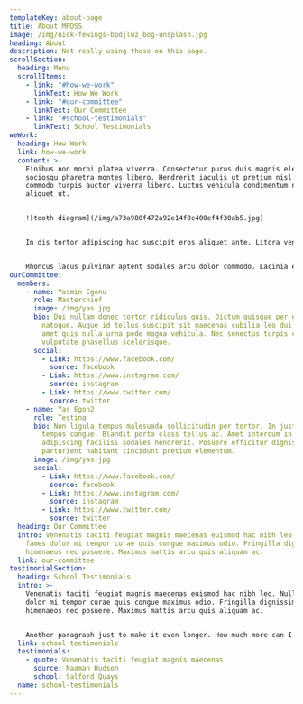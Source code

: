 ```yaml
---
templateKey: about-page
title: About MPDSS
image: /img/nick-fewings-bpdjlwz_bog-unsplash.jpg
heading: About
description: Not really using these on this page.
scrollSection:
  heading: Menu
  scrollItems:
    - link: "#how-we-work"
      linkText: How We Work
    - link: "#our-committee"
      linkText: Our Committee
    - link: "#school-testimonials"
      linkText: School Testimonials
weWork:
  heading: How Work
  link: how-we-work
  content: >-
    Finibus non morbi platea viverra. Consectetur purus duis magnis eleifend
    sociosqu pharetra montes libero. Hendrerit iaculis ut pretium nisl. Aliquam
    commodo turpis auctor viverra libero. Luctus vehicula condimentum nascetur
    aliquet ut.


    ![tooth diagram](/img/a73a980f472a92e14f0c400ef4f30ab5.jpg)


    In dis tortor adipiscing hac suscipit eros aliquet ante. Litora venenatis taciti justo aliquet vel ante posuere nisi egestas. Ultrices conubia curae placerat nec consequat nunc laoreet sagittis. Scelerisque etiam mi nisi pellentesque accumsan sociosqu.


    Rhoncus lacus pulvinar aptent sodales arcu dolor commodo. Lacinia eleifend sodales mauris scelerisque finibus dis mattis maximus rhoncus. Convallis sapien mattis tempus in cras curabitur ridiculus venenatis volutpat.
ourCommittee:
  members:
    - name: Yasmin Egonu
      role: Masterchief
      image: /img/yas.jpg
      bio: Dui nullam donec tortor ridiculus quis. Dictum quisque per eleifend
        natoque. Augue id tellus suscipit sit maecenas cubilia leo dui amet. A
        amet quis nulla urna pede magna vehicula. Nec senectus turpis conubia
        vulputate phasellus scelerisque.
      social:
        - Link: https://www.facebook.com/
          source: facebook
        - Link: https://www.instagram.com/
          source: instagram
        - Link: https://www.twitter.com/
          source: twitter
    - name: Yas Egon2
      role: Testing
      bio: Non ligula tempus malesuada sollicitudin per tortor. In justo sem morbi
        tempus congue. Blandit porta class tellus ac. Amet interdum in quis
        adipiscing facilisi sodales hendrerit. Posuere efficitur dignissim
        parturient habitant tincidunt pretium elementum.
      image: /img/yas.jpg
      social:
        - Link: https://www.facebook.com/
          source: facebook
        - Link: https://www.instagram.com/
          source: instagram
        - Link: https://www.twitter.com/
          source: twitter
  heading: Our Committee
  intro: Venenatis taciti feugiat magnis maecenas euismod hac nibh leo. Nulla
    fames dolor mi tempor curae quis congue maximus odio. Fringilla dignissim
    himenaeos nec posuere. Maximus mattis arcu quis aliquam ac.
  link: our-committee
testimonialSection:
  heading: School Testimonials
  intro: >-
    Venenatis taciti feugiat magnis maecenas euismod hac nibh leo. Nulla fames
    dolor mi tempor curae quis congue maximus odio. Fringilla dignissim
    himenaeos nec posuere. Maximus mattis arcu quis aliquam ac.


    Another paragraph just to make it even longer. How much more can I add to the paragraph before I run out of ideas? Is it one sentence more, or even two, I don't know if I have anymore.
  link: school-testimonials
  testimonials:
    - quote: Venenatis taciti feugiat magnis maecenas
      source: Naaman Hudson
      school: Salford Quays
  name: school-testimonials
---
```

